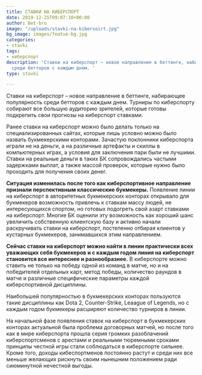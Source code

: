 ```yaml
---
title: СТАВКИ НА КИБЕРСПОРТ
date: 2019-12-25T09:07:10+00:00
author: Bet-bro
image: "/uploads/stavki-na-kibersoirt.jpg"
bg_image: images/featue-bg.jpg
categories:
- stavki
tags:
- киберспорт
description: 'Ставки на киберспорт – новое направление в беттинге, набирающее популярность
  среди бетторов с каждым днем. '
type: stavki

---
```

Ставки на киберспорт – новое направление в беттинге, набирающее популярность среди бетторов с каждым днем. Турниры по киберспорту собирают все большую аудиторию зрителей, которые готовы подкрепить свои прогнозы на киберспорт ставками.

Ранее ставки на киберспорт можно было делать только на специализированных сайтах, которые лишь условно можно было назвать букмекерскими конторами. Зачастую поклонники киберспорта играли не на деньги, а на различные артефакты и скиллы в компьютерных играх, а условия для заключения пари были не лучшими. Ставки на реальные деньги в таких БК сопровождались частыми задержками выплат, а также массой проверок, которые нужно было проходить для получения своих денег.

**Ситуация изменилась после того как киберспортивное направление признали перспективным классические букмекеры.** Появление линии на киберспорт в авторитетных букмекерских конторах открывало для букмекеров возможность привлечь к ставкам массу людей, не интересующихся спортом, но готовых подогреть свой азарт ставками на киберспорт. Многие БК оценили эту возможность как хороший шанс увеличить собственную клиентскую базу и активно начали раскручивать ставки на киберспорт, постепенно отбирая клиентов у кустарных букмекеров, занимавшихся этим направлением.

**Сейчас ставки на киберспорт можно найти в линии практически всех уважающих себя букмекеров и с каждым годом линия на киберспорт становится все интереснее и разнообразнее.** В киберспорте можно ставить не только на победу одной из команд в матче, но и на победителей отдельных карт, метод победы, количество раундов в матче и различные специфические параметры каждой киберспортивной дисциплины.

Наибольшей популярностью в букмекерских конторах пользуются такие дисциплины как Dota 2, Counter-Strike, Leaague of Legends, но с каждым годом букмекеры расширяют количество турниров в линии.

На начальной фазе появления ставок на киберспорт в букмекерских конторах актуальной была проблема договорных матчей, но после того как в мире киберспорта прошла серия громких разоблачений киберспортсменов с арестами и реальными тюремными сроками принципы честной игры стали соблюдаться в киберспорте сильнее.  
Кроме того, доходы кибеспортменов постоянно растут и среди них все меньше желающих рискнуть своим нынешним положением ради сиюминутной нечестной выгоды.
